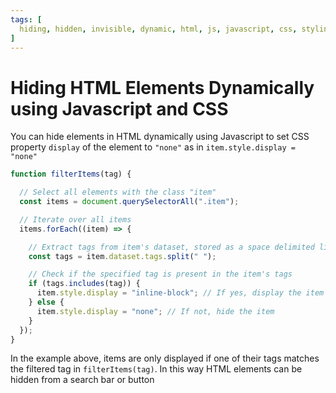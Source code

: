 ```yaml
---
tags: [
  hiding, hidden, invisible, dynamic, html, js, javascript, css, styling
]
---
```


# Hiding HTML Elements Dynamically using Javascript and CSS

You can hide elements in HTML dynamically using Javascript to set CSS property `display` of the element to `"none"` as in ```item.style.display = "none"```

```javascript
function filterItems(tag) {

  // Select all elements with the class "item"
  const items = document.querySelectorAll(".item");

  // Iterate over all items
  items.forEach((item) => {

    // Extract tags from item's dataset, stored as a space delimited list
    const tags = item.dataset.tags.split(" ");

    // Check if the specified tag is present in the item's tags
    if (tags.includes(tag)) {
      item.style.display = "inline-block"; // If yes, display the item
    } else {
      item.style.display = "none"; // If not, hide the item
    }
  });
}
```
In the example above, items are only displayed if one of their tags matches the filtered tag in `filterItems(tag)`. In this way HTML elements can be hidden from a search bar or button